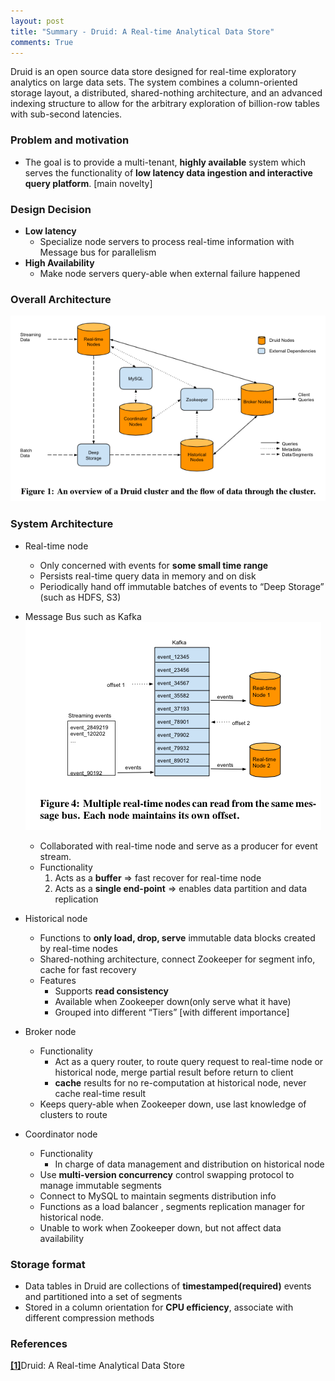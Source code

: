 ```yaml
---
layout: post
title: "Summary - Druid: A Real-time Analytical Data Store"
comments: True
---
```


Druid is an open source data store designed for real-time exploratory analytics on large data sets. The system combines a column-oriented storage layout, a distributed, shared-nothing architecture, and an advanced indexing structure to allow for the arbitrary exploration of billion-row tables with sub-second latencies.

<!--more-->

### Problem and motivation
  * The goal is to provide a multi-tenant, __highly available__ system which serves the functionality of __low latency data ingestion and interactive query platform__. [main novelty]

### Design Decision
  * __Low latency__
    * Specialize node servers to process real-time information with Message bus for parallelism  
  * __High Availability__
    * Make node servers query-able when external failure happened

### Overall Architecture
  ![alt text](/images/posts/03-15-2015-druid-1.png)

### System Architecture
  * Real-time node
    * Only concerned with events for __some small time range__
    * Persists real-time query data in memory and on disk
    * Periodically hand off immutable batches of events to “Deep Storage” (such as HDFS, S3)

  * Message Bus such as Kafka
    ![alt text](/images/posts/03-15-2015-druid-2.png)
    * Collaborated with real-time node and serve as a producer for event stream.
    * Functionality
      1. Acts as a __buffer__ => fast recover for real-time node
      2. Acts as a __single end-point__ => enables data partition and data replication

  * Historical node
    * Functions to __only load, drop, serve__ immutable data blocks created by real-time nodes
    * Shared-nothing architecture, connect Zookeeper for segment info, cache for fast recovery
    * Features
      * Supports __read consistency__
      * Available when Zookeeper down(only serve what it have)
      * Grouped into different “Tiers” [with different importance]

  * Broker node
    * Functionality
      * Act as a query router, to route query request to real-time node or historical node, merge partial result before return to client
      * __cache__ results for no re-computation at historical node, never cache real-time result
    * Keeps query-able when Zookeeper down, use last knowledge of clusters to route

  * Coordinator node
    * Functionality
      * In charge of data management and distribution on historical node
    * Use __multi-version concurrency__ control swapping protocol to manage immutable segments
    * Connect to MySQL to maintain segments distribution info
    * Functions as a load balancer , segments replication manager for historical node.
    * Unable to work when Zookeeper down, but not affect data availability

### Storage format
  * Data tables in Druid are collections of __timestamped(required)__ events and partitioned into a set of segments
  * Stored in a column orientation for __CPU efficiency__, associate with different compression methods

### References
[**[1]**](http://static.druid.io/docs/druid.pdf)Druid: A Real-time Analytical Data Store
